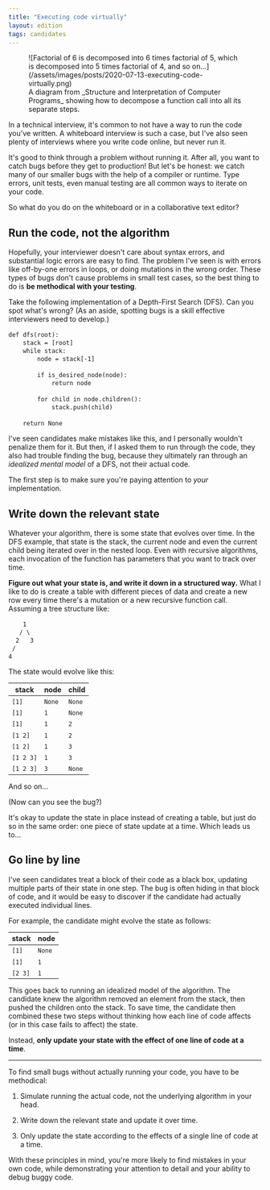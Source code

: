 ```yaml
---
title: "Executing code virtually"
layout: edition
tags: candidates
---
```


<figure id="cover-img" markdown="1">
![Factorial of 6 is decomposed into 6 times factorial of 5, which is decomposed into 5 times factorial of 4, and so on...](/assets/images/posts/2020-07-13-executing-code-virtually.png)
<figcaption markdown="1">A diagram from _Structure and Interpretation of Computer Programs_ showing how to decompose a function call into all its separate steps.
</figcaption>
</figure>

In a technical interview, it's common to not have a way to run the code you've written. A whiteboard interview is such a case, but I've also seen plenty of interviews where you write code online, but never run it.

It's good to think through a problem without running it. After all, you want to catch bugs before they get to production! But let's be honest: we catch many of our smaller bugs with the help of a compiler or runtime. Type errors, unit tests, even manual testing are all common ways to iterate on your code.

So what do you do on the whiteboard or in a collaborative text editor?

## Run the code, not the algorithm

Hopefully, your interviewer doesn't care about syntax errors, and substantial logic errors are easy to find. The problem I've seen is with errors like off-by-one errors in loops, or doing mutations in the wrong order. These types of bugs don't cause problems in small test cases, so the best thing to do is **be methodical with your testing**.

Take the following implementation of a Depth-First Search (DFS). Can you spot what's wrong? (As an aside, spotting bugs is a skill effective interviewers need to develop.)

```
def dfs(root):
    stack = [root]
    while stack:
        node = stack[-1]

        if is_desired_node(node):
            return node

        for child in node.children():
            stack.push(child)

    return None
```

I've seen candidates make mistakes like this, and I personally wouldn't penalize them for it. But then, if I asked them to run through the code, they also had trouble finding the bug, because they ultimately ran through an _idealized mental model_ of a DFS, not their actual code.

The first step is to make sure you're paying attention to _your_ implementation.

## Write down the relevant state

Whatever your algorithm, there is some state that evolves over time. In the DFS example, that state is the stack, the current node and even the current child being iterated over in the nested loop. Even with recursive algorithms, each invocation of the function has parameters that you want to track over time.

**Figure out what your state is, and write it down in a structured way.** What I like to do is create a table with different pieces of data and create a new row every time there's a mutation or a new recursive function call. Assuming a tree structure like:

```
    1
   / \
  2   3
 /
4
```

The state would evolve like this:

| stack     | node   | child  |
|-----------|--------|--------|
| `[1]`     | `None` | `None` |
| `[1]`     | `1`    | `None` |
| `[1]`     | `1`    | `2`    |
| `[1 2]`   | `1`    | `2`    |
| `[1 2]`   | `1`    | `3`    |
| `[1 2 3]` | `1`    | `3`    |
| `[1 2 3]` | `3`    | `None` |

And so on...

(Now can you see the bug?)

It's okay to update the state in place instead of creating a table, but just do so in the same order: one piece of state update at a time. Which leads us to...

## Go line by line

I've seen candidates treat a block of their code as a black box, updating multiple parts of their state in one step. The bug is often hiding in that block of code, and it would be easy to discover if the candidate had actually executed individual lines.

For example, the candidate might evolve the state as follows:

| stack   | node   |
|---------|--------|
| `[1]`   | `None` |
| `[1]`   | `1`    |
| `[2 3]` | `1`    |

This goes back to running an idealized model of the algorithm. The candidate knew the algorithm removed an element from the stack, then pushed the children onto the stack. To save time, the candidate then combined these two steps without thinking how each line of code affects (or in this case fails to affect) the state.

Instead, **only update your state with the effect of one line of code at a time**.

---

To find small bugs without actually running your code, you have to be methodical:

1. Simulate running the actual code, not the underlying algorithm in your head.

1. Write down the relevant state and update it over time.

1. Only update the state according to the effects of a single line of code at a time.

With these principles in mind, you're more likely to find mistakes in your own code, while demonstrating your attention to detail and your ability to debug buggy code.
